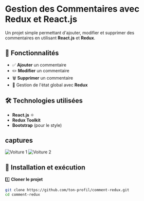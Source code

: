 # Gestion des Commentaires avec Redux et React.js  

Un projet simple permettant d'ajouter, modifier et supprimer des commentaires en utilisant **React.js** et **Redux**.

## 🚀 Fonctionnalités  
- ✅ **Ajouter** un commentaire  
- ✏️ **Modifier** un commentaire  
- 🗑️ **Supprimer** un commentaire  
- 🔄 Gestion de l'état global avec **Redux**  

## 🛠️ Technologies utilisées  
- **React.js** ⚛️  
- **Redux Toolkit**  
- **Bootstrap** (pour le style) 

## captures 
![Voiture 1](captures/comments.png)
![Voiture 2](captures/modifier.png)


## 📂 Installation et exécution  

1️⃣ **Cloner le projet**  
```sh
git clone https://github.com/ton-profil/comment-redux.git
cd comment-redux


